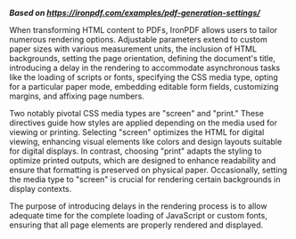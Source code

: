 ***Based on <https://ironpdf.com/examples/pdf-generation-settings/>***

When transforming HTML content to PDFs, IronPDF allows users to tailor numerous rendering options. Adjustable parameters extend to custom paper sizes with various measurement units, the inclusion of HTML backgrounds, setting the page orientation, defining the document's title, introducing a delay in the rendering to accommodate asynchronous tasks like the loading of scripts or fonts, specifying the CSS media type, opting for a particular paper mode, embedding editable form fields, customizing margins, and affixing page numbers.

Two notably pivotal CSS media types are "screen" and "print." These directives guide how styles are applied depending on the media used for viewing or printing. Selecting "screen" optimizes the HTML for digital viewing, enhancing visual elements like colors and design layouts suitable for digital displays. In contrast, choosing "print" adapts the styling to optimize printed outputs, which are designed to enhance readability and ensure that formatting is preserved on physical paper. Occasionally, setting the media type to "screen" is crucial for rendering certain backgrounds in display contexts.

The purpose of introducing delays in the rendering process is to allow adequate time for the complete loading of JavaScript or custom fonts, ensuring that all page elements are properly rendered and displayed.